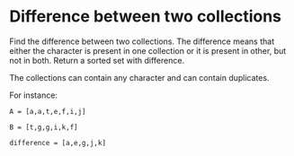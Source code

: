 # Difference between two collections

Find the difference between two collections. The difference means that either the character is present in one collection or it is present in other, but not in both. Return a sorted set with difference.

The collections can contain any character and can contain duplicates.

For instance:

```
A = [a,a,t,e,f,i,j]

B = [t,g,g,i,k,f]

difference = [a,e,g,j,k]
```
